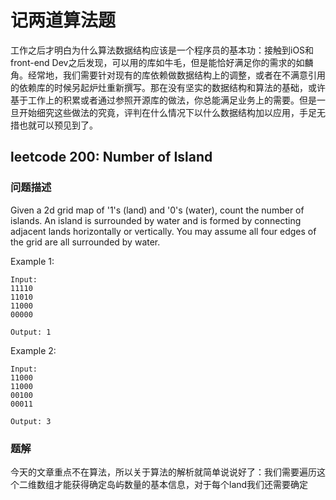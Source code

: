 # 记两道算法题

工作之后才明白为什么算法数据结构应该是一个程序员的基本功：接触到iOS和front-end Dev之后发现，可以用的库如牛毛，但是能恰好满足你的需求的如麟角。经常地，我们需要针对现有的库依赖做数据结构上的调整，或者在不满意引用的依赖库的时候另起炉灶重新撰写。那在没有坚实的数据结构和算法的基础，或许基于工作上的积累或者通过参照开源库的做法，你总能满足业务上的需要。但是一旦开始细究这些做法的究竟，评判在什么情况下以什么数据结构加以应用，手足无措也就可以预见到了。

## leetcode 200: Number of Island

### 问题描述

Given a 2d grid map of '1's (land) and '0's (water), count the number of islands. An island is surrounded by water and is formed by connecting adjacent lands horizontally or vertically. You may assume all four edges of the grid are all surrounded by water.

Example 1:

```
Input:
11110
11010
11000
00000

Output: 1
```

Example 2:

```
Input:
11000
11000
00100
00011

Output: 3
```

### 题解

今天的文章重点不在算法，所以关于算法的解析就简单说说好了：我们需要遍历这个二维数组才能获得确定岛屿数量的基本信息，对于每个land我们还需要确定
